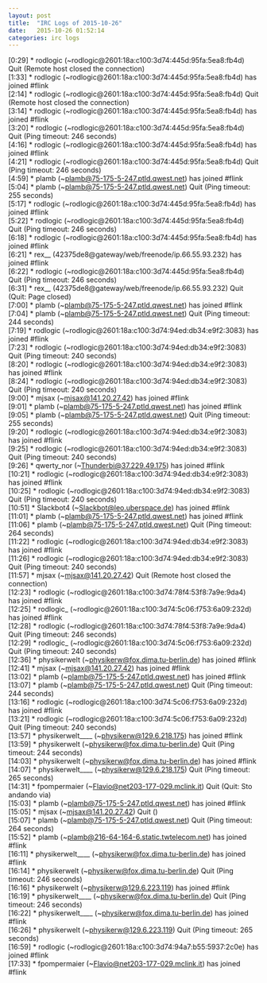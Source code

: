 ```yaml
---
layout: post
title:  "IRC Logs of 2015-10-26"
date:   2015-10-26 01:52:14
categories: irc logs
---
```

<span class="irc-date">[0:29]</span> <span class="irc-navy">* rodlogic (~rodlogic@2601:18a:c100:3d74:445d:95fa:5ea8:fb4d) Quit (Remote host closed the connection)</span><br />
<span class="irc-date">[1:33]</span> <span class="irc-green">* rodlogic (~rodlogic@2601:18a:c100:3d74:445d:95fa:5ea8:fb4d) has joined #flink</span><br />
<span class="irc-date">[2:14]</span> <span class="irc-navy">* rodlogic (~rodlogic@2601:18a:c100:3d74:445d:95fa:5ea8:fb4d) Quit (Remote host closed the connection)</span><br />
<span class="irc-date">[3:14]</span> <span class="irc-green">* rodlogic (~rodlogic@2601:18a:c100:3d74:445d:95fa:5ea8:fb4d) has joined #flink</span><br />
<span class="irc-date">[3:20]</span> <span class="irc-navy">* rodlogic (~rodlogic@2601:18a:c100:3d74:445d:95fa:5ea8:fb4d) Quit (Ping timeout: 246 seconds)</span><br />
<span class="irc-date">[4:16]</span> <span class="irc-green">* rodlogic (~rodlogic@2601:18a:c100:3d74:445d:95fa:5ea8:fb4d) has joined #flink</span><br />
<span class="irc-date">[4:21]</span> <span class="irc-navy">* rodlogic (~rodlogic@2601:18a:c100:3d74:445d:95fa:5ea8:fb4d) Quit (Ping timeout: 246 seconds)</span><br />
<span class="irc-date">[4:59]</span> <span class="irc-green">* plamb (~plamb@75-175-5-247.ptld.qwest.net) has joined #flink</span><br />
<span class="irc-date">[5:04]</span> <span class="irc-navy">* plamb (~plamb@75-175-5-247.ptld.qwest.net) Quit (Ping timeout: 255 seconds)</span><br />
<span class="irc-date">[5:17]</span> <span class="irc-green">* rodlogic (~rodlogic@2601:18a:c100:3d74:445d:95fa:5ea8:fb4d) has joined #flink</span><br />
<span class="irc-date">[5:22]</span> <span class="irc-navy">* rodlogic (~rodlogic@2601:18a:c100:3d74:445d:95fa:5ea8:fb4d) Quit (Ping timeout: 246 seconds)</span><br />
<span class="irc-date">[6:18]</span> <span class="irc-green">* rodlogic (~rodlogic@2601:18a:c100:3d74:445d:95fa:5ea8:fb4d) has joined #flink</span><br />
<span class="irc-date">[6:21]</span> <span class="irc-green">* rex__ (42375de8@gateway/web/freenode/ip.66.55.93.232) has joined #flink</span><br />
<span class="irc-date">[6:22]</span> <span class="irc-navy">* rodlogic (~rodlogic@2601:18a:c100:3d74:445d:95fa:5ea8:fb4d) Quit (Ping timeout: 246 seconds)</span><br />
<span class="irc-date">[6:31]</span> <span class="irc-navy">* rex__ (42375de8@gateway/web/freenode/ip.66.55.93.232) Quit (Quit: Page closed)</span><br />
<span class="irc-date">[7:00]</span> <span class="irc-green">* plamb (~plamb@75-175-5-247.ptld.qwest.net) has joined #flink</span><br />
<span class="irc-date">[7:04]</span> <span class="irc-navy">* plamb (~plamb@75-175-5-247.ptld.qwest.net) Quit (Ping timeout: 244 seconds)</span><br />
<span class="irc-date">[7:19]</span> <span class="irc-green">* rodlogic (~rodlogic@2601:18a:c100:3d74:94ed:db34:e9f2:3083) has joined #flink</span><br />
<span class="irc-date">[7:23]</span> <span class="irc-navy">* rodlogic (~rodlogic@2601:18a:c100:3d74:94ed:db34:e9f2:3083) Quit (Ping timeout: 240 seconds)</span><br />
<span class="irc-date">[8:20]</span> <span class="irc-green">* rodlogic (~rodlogic@2601:18a:c100:3d74:94ed:db34:e9f2:3083) has joined #flink</span><br />
<span class="irc-date">[8:24]</span> <span class="irc-navy">* rodlogic (~rodlogic@2601:18a:c100:3d74:94ed:db34:e9f2:3083) Quit (Ping timeout: 240 seconds)</span><br />
<span class="irc-date">[9:00]</span> <span class="irc-green">* mjsax (~mjsax@141.20.27.42) has joined #flink</span><br />
<span class="irc-date">[9:01]</span> <span class="irc-green">* plamb (~plamb@75-175-5-247.ptld.qwest.net) has joined #flink</span><br />
<span class="irc-date">[9:05]</span> <span class="irc-navy">* plamb (~plamb@75-175-5-247.ptld.qwest.net) Quit (Ping timeout: 255 seconds)</span><br />
<span class="irc-date">[9:20]</span> <span class="irc-green">* rodlogic (~rodlogic@2601:18a:c100:3d74:94ed:db34:e9f2:3083) has joined #flink</span><br />
<span class="irc-date">[9:25]</span> <span class="irc-navy">* rodlogic (~rodlogic@2601:18a:c100:3d74:94ed:db34:e9f2:3083) Quit (Ping timeout: 240 seconds)</span><br />
<span class="irc-date">[9:26]</span> <span class="irc-green">* qwerty_nor (~Thunderbi@37.229.49.175) has joined #flink</span><br />
<span class="irc-date">[10:21]</span> <span class="irc-green">* rodlogic (~rodlogic@2601:18a:c100:3d74:94ed:db34:e9f2:3083) has joined #flink</span><br />
<span class="irc-date">[10:25]</span> <span class="irc-navy">* rodlogic (~rodlogic@2601:18a:c100:3d74:94ed:db34:e9f2:3083) Quit (Ping timeout: 240 seconds)</span><br />
<span class="irc-date">[10:51]</span> <span class="irc-green">* Slackbot4 (~Slackbot@leo.uberspace.de) has joined #flink</span><br />
<span class="irc-date">[11:01]</span> <span class="irc-green">* plamb (~plamb@75-175-5-247.ptld.qwest.net) has joined #flink</span><br />
<span class="irc-date">[11:06]</span> <span class="irc-navy">* plamb (~plamb@75-175-5-247.ptld.qwest.net) Quit (Ping timeout: 264 seconds)</span><br />
<span class="irc-date">[11:22]</span> <span class="irc-green">* rodlogic (~rodlogic@2601:18a:c100:3d74:94ed:db34:e9f2:3083) has joined #flink</span><br />
<span class="irc-date">[11:26]</span> <span class="irc-navy">* rodlogic (~rodlogic@2601:18a:c100:3d74:94ed:db34:e9f2:3083) Quit (Ping timeout: 240 seconds)</span><br />
<span class="irc-date">[11:57]</span> <span class="irc-navy">* mjsax (~mjsax@141.20.27.42) Quit (Remote host closed the connection)</span><br />
<span class="irc-date">[12:23]</span> <span class="irc-green">* rodlogic (~rodlogic@2601:18a:c100:3d74:78f4:53f8:7a9e:9da4) has joined #flink</span><br />
<span class="irc-date">[12:25]</span> <span class="irc-green">* rodlogic_ (~rodlogic@2601:18a:c100:3d74:5c06:f753:6a09:232d) has joined #flink</span><br />
<span class="irc-date">[12:28]</span> <span class="irc-navy">* rodlogic (~rodlogic@2601:18a:c100:3d74:78f4:53f8:7a9e:9da4) Quit (Ping timeout: 246 seconds)</span><br />
<span class="irc-date">[12:29]</span> <span class="irc-navy">* rodlogic_ (~rodlogic@2601:18a:c100:3d74:5c06:f753:6a09:232d) Quit (Ping timeout: 240 seconds)</span><br />
<span class="irc-date">[12:36]</span> <span class="irc-green">* physikerwelt (~physikerw@fox.dima.tu-berlin.de) has joined #flink</span><br />
<span class="irc-date">[12:41]</span> <span class="irc-green">* mjsax (~mjsax@141.20.27.42) has joined #flink</span><br />
<span class="irc-date">[13:02]</span> <span class="irc-green">* plamb (~plamb@75-175-5-247.ptld.qwest.net) has joined #flink</span><br />
<span class="irc-date">[13:07]</span> <span class="irc-navy">* plamb (~plamb@75-175-5-247.ptld.qwest.net) Quit (Ping timeout: 244 seconds)</span><br />
<span class="irc-date">[13:16]</span> <span class="irc-green">* rodlogic (~rodlogic@2601:18a:c100:3d74:5c06:f753:6a09:232d) has joined #flink</span><br />
<span class="irc-date">[13:21]</span> <span class="irc-navy">* rodlogic (~rodlogic@2601:18a:c100:3d74:5c06:f753:6a09:232d) Quit (Ping timeout: 240 seconds)</span><br />
<span class="irc-date">[13:57]</span> <span class="irc-green">* physikerwelt____ (~physikerw@129.6.218.175) has joined #flink</span><br />
<span class="irc-date">[13:59]</span> <span class="irc-navy">* physikerwelt (~physikerw@fox.dima.tu-berlin.de) Quit (Ping timeout: 244 seconds)</span><br />
<span class="irc-date">[14:03]</span> <span class="irc-green">* physikerwelt (~physikerw@fox.dima.tu-berlin.de) has joined #flink</span><br />
<span class="irc-date">[14:07]</span> <span class="irc-navy">* physikerwelt____ (~physikerw@129.6.218.175) Quit (Ping timeout: 265 seconds)</span><br />
<span class="irc-date">[14:31]</span> <span class="irc-navy">* fpompermaier (~Flavio@net203-177-029.mclink.it) Quit (Quit: Sto andando via)</span><br />
<span class="irc-date">[15:03]</span> <span class="irc-green">* plamb (~plamb@75-175-5-247.ptld.qwest.net) has joined #flink</span><br />
<span class="irc-date">[15:05]</span> <span class="irc-navy">* mjsax (~mjsax@141.20.27.42) Quit ()</span><br />
<span class="irc-date">[15:07]</span> <span class="irc-navy">* plamb (~plamb@75-175-5-247.ptld.qwest.net) Quit (Ping timeout: 264 seconds)</span><br />
<span class="irc-date">[15:52]</span> <span class="irc-green">* plamb (~plamb@216-64-164-6.static.twtelecom.net) has joined #flink</span><br />
<span class="irc-date">[16:11]</span> <span class="irc-green">* physikerwelt____ (~physikerw@fox.dima.tu-berlin.de) has joined #flink</span><br />
<span class="irc-date">[16:14]</span> <span class="irc-navy">* physikerwelt (~physikerw@fox.dima.tu-berlin.de) Quit (Ping timeout: 246 seconds)</span><br />
<span class="irc-date">[16:16]</span> <span class="irc-green">* physikerwelt (~physikerw@129.6.223.119) has joined #flink</span><br />
<span class="irc-date">[16:19]</span> <span class="irc-navy">* physikerwelt____ (~physikerw@fox.dima.tu-berlin.de) Quit (Ping timeout: 246 seconds)</span><br />
<span class="irc-date">[16:22]</span> <span class="irc-green">* physikerwelt____ (~physikerw@fox.dima.tu-berlin.de) has joined #flink</span><br />
<span class="irc-date">[16:26]</span> <span class="irc-navy">* physikerwelt (~physikerw@129.6.223.119) Quit (Ping timeout: 265 seconds)</span><br />
<span class="irc-date">[16:59]</span> <span class="irc-green">* rodlogic (~rodlogic@2601:18a:c100:3d74:94a7:b55:5937:2c0e) has joined #flink</span><br />
<span class="irc-date">[17:33]</span> <span class="irc-green">* fpompermaier (~Flavio@net203-177-029.mclink.it) has joined #flink</span><br />
